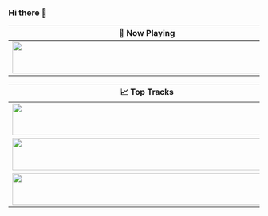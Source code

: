 ### Hi there 👋

<!--
**demian-arenas/demian-arenas** is a ✨ _special_ ✨ repository because its `README.md` (this file) appears on your GitHub profile.

Here are some ideas to get you started:

- 🔭 I’m currently working on ...
- 🌱 I’m currently learning ...
- 👯 I’m looking to collaborate on ...
- 🤔 I’m looking for help with ...
- 💬 Ask me about ...
- 📫 How to reach me: ...
- 😄 Pronouns: ...
- ⚡ Fun fact: ...
-->

 🎵 Now Playing                                                                                                                    |
| ------------------------------------------------------------------------------------------------------------------------------ |
| <a href="https://spotify-profile-play.vercel.app/now-playing?open"><img src="https://spotify-profile-play.vercel.app/now-playing" width="540" height="64"></a> |


<table>
  <thead>
    <tr>
      <th>📈 Top Tracks</th>
    </tr>
  </thead>
  <tbody>
    <tr>
      <td><a href="https://spotify-profile-play.vercel.app/top-tracks?i=1&open"><img src="https://spotify-profile-play.vercel.app/top-tracks?i=1" width="540" height="64"></a></td>
    </tr>
    <tr></tr> <!-- hide gray row -->
    <tr>
      <td><a href="https://spotify-profile-play.vercel.app/top-tracks?i=2&open"><img src="https://spotify-profile-play.vercel.app/top-tracks?i=2" width="540" height="64"></a></td>
    </tr>
    <tr></tr> <!-- hide gray row -->
    <tr>
      <td><a href="https://spotify-profile-play.vercel.app/top-tracks?i=3&open"><img src="https://spotify-profile-play.vercel.app/top-tracks?i=3" width="540" height="64"></a></td>
    </tr>
  </tbody>
</table>
